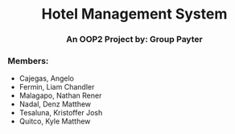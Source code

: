 <h1 align="center">Hotel Management System</h1>
<h3 align="center">An OOP2 Project by: <b>Group Payter</b></h3>

<h3 align="left">Members:</h3>

- Cajegas, Angelo
- Fermin, Liam Chandler
- Malagapo, Nathan Rener
- Nadal, Denz Matthew
- Tesaluna, Kristoffer Josh
- Quitco, Kyle Matthew

<u>
  
